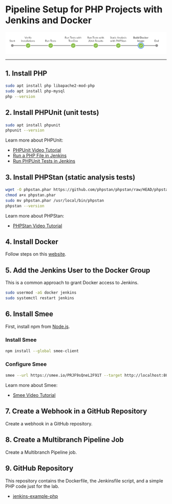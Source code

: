 # Pipeline Setup for PHP Projects with Jenkins and Docker

![Alt text](media/pipeline.png)

--- 

## 1. Install PHP

```bash
sudo apt install php libapache2-mod-php
sudo apt install php-mysql
php --version
```

## 2. Install PHPUnit (unit tests)

```bash
sudo apt install phpunit
phpunit --version
```

Learn more about PHPUnit:
- [PHPUnit Video Tutorial](https://www.youtube.com/watch?v=a5ZKCFINUkU)
- [Run a PHP File in Jenkins](https://www.youtube.com/watch?v=jAi3xriifEY&t=4s)
- [Run PHPUnit Tests in Jenkins](https://www.youtube.com/watch?v=YChvtJXm514)

## 3. Install PHPStan (static analysis tests)

```bash
wget -O phpstan.phar https://github.com/phpstan/phpstan/raw/HEAD/phpstan.phar
chmod a+x phpstan.phar
sudo mv phpstan.phar /usr/local/bin/phpstan
phpstan --version
```

Learn more about PHPStan:
- [PHPStan Video Tutorial](https://www.youtube.com/watch?v=OiS2xGVWEa0&t=601s)

## 4. Install Docker

Follow steps on this [website](https://docs.docker.com/engine/install/ubuntu/#install-using-the-repository).

## 5. Add the Jenkins User to the Docker Group

This is a common approach to grant Docker access to Jenkins.

```bash
sudo usermod -aG docker jenkins
sudo systemctl restart jenkins
```

## 6. Install Smee

First, install npm from [Node.js](https://nodejs.org/en/download/package-manager).

### Install Smee

```bash
npm install --global smee-client
```

### Configure Smee

```bash
smee --url https://smee.io/PRJF9sQneL2F91T --target http://localhost:8080/github-webhook/
```

Learn more about Smee:
- [Smee Video Tutorial](https://www.youtube.com/watch?v=ULe7c-2aPYY&t=459s)

## 7. Create a Webhook in a GitHub Repository

Create a webhook in a GitHub repository.

## 8. Create a Multibranch Pipeline Job

Create a Multibranch Pipeline job.

## 9. GitHub Repository

This repository contains the Dockerfile, the Jenkinsfile script, and a simple PHP code just for the lab.

- [jenkins-example-php](https://github.com/OussamaSlimani/jenkins-example-php)

